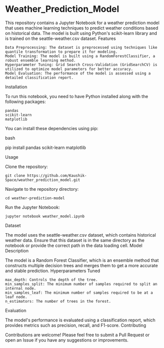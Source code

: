 # Weather_Prediction_Model


This repository contains a Jupyter Notebook for a weather prediction model that uses machine learning techniques to predict weather conditions based on historical data. The model is built using Python's scikit-learn library and is trained on the seattle-weather.csv dataset.
Features

    Data Preprocessing: The dataset is preprocessed using techniques like quantile transformation to prepare it for modeling.
    Model Training: The model is built using a RandomForestClassifier, a robust ensemble learning method.
    Hyperparameter Tuning: Grid Search Cross-Validation (GridSearchCV) is utilized to optimize model parameters for better accuracy.
    Model Evaluation: The performance of the model is assessed using a detailed classification report.

Installation

To run this notebook, you need to have Python installed along with the following packages:

    pandas
    scikit-learn
    matplotlib

You can install these dependencies using pip:

bash

pip install pandas scikit-learn matplotlib

Usage

Clone the repository:

    git clone https://github.com/Kaushik-Space/weather_prediction_model.git

Navigate to the repository directory:


    cd weather-prediction-model

Run the Jupyter Notebook:


    jupyter notebook weather_model.ipynb

Dataset

The model uses the seattle-weather.csv dataset, which contains historical weather data. Ensure that this dataset is in the same directory as the notebook or provide the correct path in the data loading cell.
Model Description

The model is a Random Forest Classifier, which is an ensemble method that constructs multiple decision trees and merges them to get a more accurate and stable prediction.
Hyperparameters Tuned

    max_depth: Controls the depth of the tree.
    min_samples_split: The minimum number of samples required to split an internal node.
    min_samples_leaf: The minimum number of samples required to be at a leaf node.
    n_estimators: The number of trees in the forest.

Evaluation

The model's performance is evaluated using a classification report, which provides metrics such as precision, recall, and F1-score.
Contributing

Contributions are welcome! Please feel free to submit a Pull Request or open an Issue if you have any suggestions or improvements.
